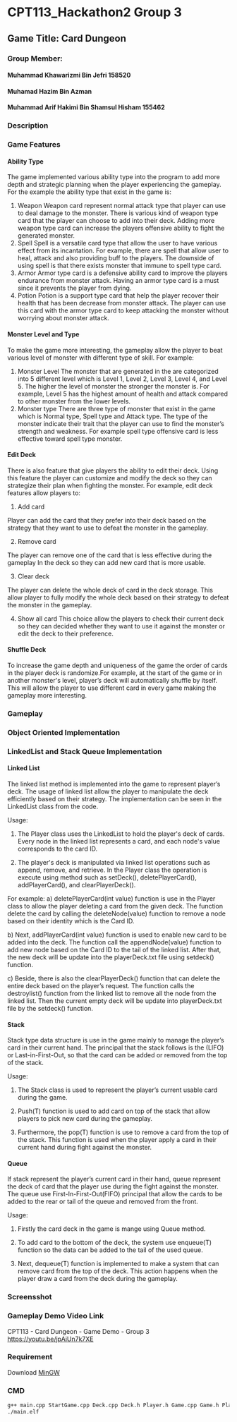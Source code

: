 # CPT113_Hackathon2 Group 3

## Game Title: Card Dungeon

### Group Member:

#### Muhammad Khawarizmi Bin Jefri 158520
#### Muhamad Hazim Bin Azman
#### Muhammad Arif Hakimi Bin Shamsul Hisham 155462

### Description

### Game Features

#### Ability Type
The game implemented various ability type into the program to add more depth and strategic planning when the player experiencing the gameplay.
For the example the ability type that exist in the game is:
1.	Weapon
Weapon card represent normal attack type that player can use to deal damage to the monster. There is various kind of weapon type card that the player can choose to add into their deck. Adding more weapon type card can increase the players offensive ability to fight the generated monster.
2.	Spell 
Spell is a versatile card type that allow the user to have various effect from its incantation. For example, there are spell that allow user to heal, attack and also providing buff to the players. The downside of using spell is that there exists monster that immune to spell type card.
3.	Armor
Armor type card is a defensive ability card to improve the players endurance from monster attack. Having an armor type card is a must since it prevents the player from dying.
4.	Potion
Potion is a support type card that help the player recover their health that has been      decrease from monster attack. The player can use this card with the armor type card to keep attacking the monster without worrying about monster attack.

#### Monster Level and Type
To make the game more interesting, the gameplay allow the player to beat various level of monster with different type of skill. For example:
1.	Monster Level
The monster that are generated in the are categorized into 5 different level which is Level 1, Level 2, Level 3, Level 4, and Level 5. The higher the level of monster the stronger the monster is. For example, Level 5 has the highest amount of health and attack compared to other monster from the lower levels.
2.	Monster type
There are three type of monster that exist in the game which is Normal type, Spell type and Attack type. The type of the monster indicate their trait that the player can use to find the monster’s strength and weakness. For example spell type offensive card is less effective toward spell type monster.

#### Edit Deck	
There is also feature that give players the ability to edit their deck. Using this feature the player can customize and modify the deck so they can strategize their plan when fighting the monster. For example, edit deck features allow players to:
1)	Add card

 Player can add the card that they prefer into their deck based on the strategy that they want to use to defeat the monster in the gameplay.

2)	Remove card

 The player can remove one of the card that is less effective during the gameplay In the deck so they can add new card that is more usable.

3)	Clear deck

 The player can delete the whole deck of card in the deck storage. This allow player to fully modify the whole deck based on their strategy to defeat the monster in the gameplay.

4)	Show all card
This choice allow the players to check their current deck so they can decided whether they want to use it against the monster or edit the deck to their preference.

#### Shuffle Deck
To increase the game depth and uniqueness of the game the order of cards in the player deck is randomize.For example, at the start of the game or in another monster's level, player’s deck will automatically shuffle by itself. This  will allow the player to use different card in every game making the gameplay more interesting.	


### Gameplay

### Object Oriented Implementation

### LinkedList and Stack Queue Implementation
#### Linked List
The linked list method is implemented into the game to represent player’s deck. The usage of linked list allow the player to manipulate the deck efficiently based on their strategy. The implementation can be seen in the LinkedList class from the code.

Usage:
1.	The Player class uses the LinkedList<int> to hold the player's deck of cards. Every node in the linked list represents a card, and each node's value corresponds to the card ID.

2.	The player's deck is manipulated via linked list operations such as append, remove, and retrieve. In the Player class the operation is execute using method such as setDeck(), deletePlayerCard(), addPlayerCard(), and clearPlayerDeck().

For example:
a)	deletePlayerCard(int value) function is use in the Player class to allow the player deleting a card from the given deck. The function delete the card by calling the deleteNode(value) function to remove a node based on their identity which is the Card ID.

b)	Next, addPlayerCard(int value) function is used to enable new card to be added into the deck. The function call the appendNode(value) function to add new node based on the Card ID to the tail of the linked list. After that, the new deck will be update into the playerDeck.txt file using setdeck() function.

c)	Beside, there is also the clearPlayerDeck() function that can delete the entire deck based on the player’s request. The function calls the destroylist() function from the linked list to remove all the node from the linked list. Then the current empty deck will be update into playerDeck.txt file by the setdeck() function.

#### Stack
Stack type data structure is use in the game mainly to manage the player’s card in their current hand. The principal that the stack follows is the (LIFO) or Last-in-First-Out, so that the card can be added or removed from the top of the stack.

Usage:
1.	The Stack class is used to represent the player’s current usable card during the game.

2.	Push(T) function is used to add card on top of the stack that allow players to pick new card during the gameplay.

3.	Furthermore, the pop(T) function is use to remove a card from the top of the stack. This function is used when the player apply a card  in their current hand during fight against the monster.

#### Queue
If stack represent the player’s current card in their hand, queue represent the deck of card that the player use during the fight against the monster. The queue use First-In-First-Out(FIFO) principal that allow the cards to be added to the rear or tail of the queue and removed from the front.

Usage:
1.	Firstly the card deck in the game is mange using Queue method.

2.	To add card to the bottom of the deck, the system use enqueue(T) function  so the data can be added to the tail of the used queue.

3.	Next, dequeue(T) function is implemented to make a system that can remove card from the top of the deck. This action happens when the player draw a card from the deck during the gameplay.





### Screensshot

### Gameplay Demo Video Link
CPT113 - Card Dungeon - Game Demo - Group 3
https://youtu.be/jpAiUn7k7XE

### Requirement
Download [MinGW](https://sourceforge.net/projects/mingw/files/)
### CMD
```bash
g++ main.cpp StartGame.cpp Deck.cpp Deck.h Player.h Game.cpp Game.h Player.cpp Monster.h Monster.cpp LinkedList.h Stack.h -o main.elf
./main.elf
```
